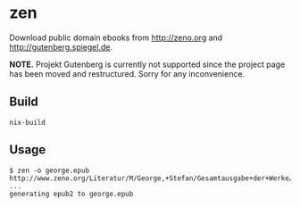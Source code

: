 # zen
Download public domain ebooks from <http://zeno.org> and <http://gutenberg.spiegel.de>.

**NOTE.** Projekt Gutenberg is currently not supported since the project page has been moved and restructured. Sorry for any inconvenience.

## Build
`nix-build`

## Usage
```
$ zen -o george.epub http://www.zeno.org/Literatur/M/George,+Stefan/Gesamtausgabe+der+Werke/Das+Jahr+der+Seele
...
generating epub2 to george.epub
```
